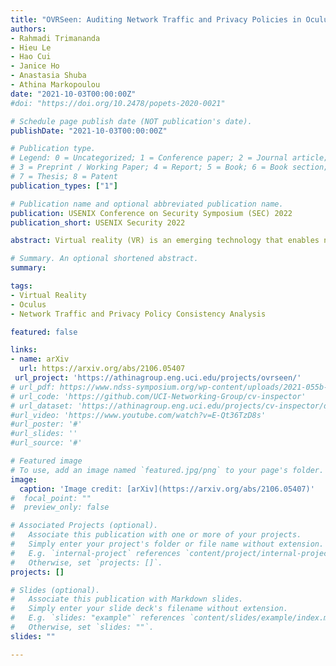 ```yaml
---
title: "OVRSeen: Auditing Network Traffic and Privacy Policies in Oculus VR"
authors:
- Rahmadi Trimananda
- Hieu Le
- Hao Cui
- Janice Ho
- Anastasia Shuba
- Athina Markopoulou
date: "2021-10-03T00:00:00Z"
#doi: "https://doi.org/10.2478/popets-2020-0021"

# Schedule page publish date (NOT publication's date).
publishDate: "2021-10-03T00:00:00Z"

# Publication type.
# Legend: 0 = Uncategorized; 1 = Conference paper; 2 = Journal article;
# 3 = Preprint / Working Paper; 4 = Report; 5 = Book; 6 = Book section;
# 7 = Thesis; 8 = Patent
publication_types: ["1"]

# Publication name and optional abbreviated publication name.
publication: USENIX Conference on Security Symposium (SEC) 2022
publication_short: USENIX Security 2022

abstract: Virtual reality (VR) is an emerging technology that enables new applications but also introduces privacy risks. In this paper, we focus on Oculus VR (OVR), the leading platform in the VR space, and we provide the first comprehensive analysis of personal data exposed by OVR apps and the platform itself, from a combined networking and privacy policy perspective.We experimented with the Quest 2 headset, and we tested the most popular VR apps available on the official Oculus and the SideQuest app stores. We developed OVRSeen, a methodology and system for collecting, analyzing, and com-paring network traffic and privacy policies on OVR. On the networking side, we captured and decrypted network traffic ofVR apps, which was previously not possible on OVR, and we extracted data flows (defined as〈app, data type, destination〉).We found that the OVR ecosystem (compared to the mobile and other app ecosystems) is more centralized, and driven by tracking and analytics, rather than by third-party advertising.We show that the data types exposed by VR apps include personally identifiable information (PII), device information that can be used for fingerprinting, and VR-specific data types.By comparing the data flows found in the network traffic with statements made in the apps’ privacy policies, we discovered that approximately 70% of OVR data flows were not properly disclosed. Furthermore, we provided additional context for these data flows, including the purpose, which we extracted from the privacy policies, and observed that 69% were sent for purposes unrelated to the core functionality of apps.

# Summary. An optional shortened abstract.
summary: 

tags:
- Virtual Reality
- Oculus
- Network Traffic and Privacy Policy Consistency Analysis

featured: false

links:
- name: arXiv
  url: https://arxiv.org/abs/2106.05407
 url_project: 'https://athinagroup.eng.uci.edu/projects/ovrseen/'
# url_pdf: https://www.ndss-symposium.org/wp-content/uploads/2021-055b-paper.pdf
# url_code: 'https://github.com/UCI-Networking-Group/cv-inspector'
# url_dataset: 'https://athinagroup.eng.uci.edu/projects/cv-inspector/data/'
#url_video: 'https://www.youtube.com/watch?v=E-Qt36TzD8s'
#url_poster: '#'
#url_slides: ''
#url_source: '#'

# Featured image
# To use, add an image named `featured.jpg/png` to your page's folder. 
image:
  caption: 'Image credit: [arXiv](https://arxiv.org/abs/2106.05407)'
#  focal_point: ""
#  preview_only: false

# Associated Projects (optional).
#   Associate this publication with one or more of your projects.
#   Simply enter your project's folder or file name without extension.
#   E.g. `internal-project` references `content/project/internal-project/index.md`.
#   Otherwise, set `projects: []`.
projects: []

# Slides (optional).
#   Associate this publication with Markdown slides.
#   Simply enter your slide deck's filename without extension.
#   E.g. `slides: "example"` references `content/slides/example/index.md`.
#   Otherwise, set `slides: ""`.
slides: ""

---
```



